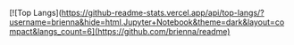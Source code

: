 [![Top Langs](https://github-readme-stats.vercel.app/api/top-langs/?username=brienna&hide=html,Jupyter+Notebook&theme=dark&layout=compact&langs_count=6](https://github.com/brienna/readme)
